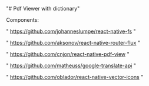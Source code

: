 "# Pdf Viewer with dictionary"

Components:

" https://github.com/johanneslumpe/react-native-fs "

" https://github.com/aksonov/react-native-router-flux "

" https://github.com/cnjon/react-native-pdf-view "

" https://github.com/matheuss/google-translate-api "

" https://github.com/oblador/react-native-vector-icons "

